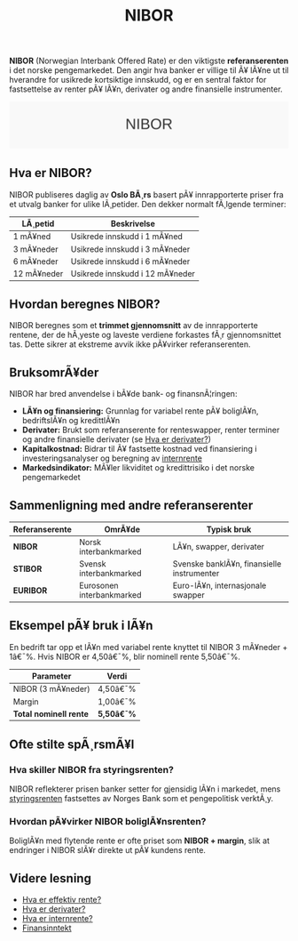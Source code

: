 ﻿---
title: "NIBOR"
meta_title: "NIBOR"
meta_description: '**NIBOR** (Norwegian Interbank Offered Rate) er den viktigste **referanserenten** i det norske pengemarkedet. Den angir hva banker er villige til Ã¥ lÃ¥ne ut ti...'
slug: nibor
type: blog
layout: pages/single
---

**NIBOR** (Norwegian Interbank Offered Rate) er den viktigste **referanserenten** i det norske pengemarkedet. Den angir hva banker er villige til Ã¥ lÃ¥ne ut til hverandre for usikrede kortsiktige innskudd, og er en sentral faktor for fastsettelse av renter pÃ¥ lÃ¥n, derivater og andre finansielle instrumenter.

![NIBOR Oversikt](nibor-image.svg)

## Hva er NIBOR?

NIBOR publiseres daglig av **Oslo BÃ¸rs** basert pÃ¥ innrapporterte priser fra et utvalg banker for ulike lÃ¸petider. Den dekker normalt fÃ¸lgende terminer:

| LÃ¸petid   | Beskrivelse                                |
|-----------|---------------------------------------------|
| 1 mÃ¥ned   | Usikrede innskudd i 1 mÃ¥ned                |
| 3 mÃ¥neder | Usikrede innskudd i 3 mÃ¥neder               |
| 6 mÃ¥neder | Usikrede innskudd i 6 mÃ¥neder               |
| 12 mÃ¥neder| Usikrede innskudd i 12 mÃ¥neder              |

## Hvordan beregnes NIBOR?

NIBOR beregnes som et **trimmet gjennomsnitt** av de innrapporterte rentene, der de hÃ¸yeste og laveste verdiene forkastes fÃ¸r gjennomsnittet tas. Dette sikrer at ekstreme avvik ikke pÃ¥virker referanserenten.

## BruksomrÃ¥der

NIBOR har bred anvendelse i bÃ¥de bank- og finansnÃ¦ringen:

* **LÃ¥n og finansiering:** Grunnlag for variabel rente pÃ¥ boliglÃ¥n, bedriftslÃ¥n og kredittlÃ¥n
* **Derivater:** Brukt som referanserente for renteswapper, renter terminer og andre finansielle derivater (se [Hva er derivater?](/blogs/regnskap/derivater "Hva er Derivater? Introduksjon til finansielle derivater i norsk regnskap"))
* **Kapitalkostnad:** Bidrar til Ã¥ fastsette kostnad ved finansiering i investeringsanalyser og beregning av [internrente](/blogs/regnskap/internrente "Hva er Internrente? NÃ¥verdi og internrente i investeringsanalyse")
* **Markedsindikator:** MÃ¥ler likviditet og kredittrisiko i det norske pengemarkedet

## Sammenligning med andre referanserenter

| Referanserente | OmrÃ¥de                    | Typisk bruk                         |
|---------------|----------------------------|-------------------------------------|
| **NIBOR**     | Norsk interbankmarked     | LÃ¥n, swapper, derivater             |
| **STIBOR**    | Svensk interbankmarked    | Svenske banklÃ¥n, finansielle instrumenter |
| **EURIBOR**   | Eurosonen interbankmarked | Euro-lÃ¥n, internasjonale swapper    |

## Eksempel pÃ¥ bruk i lÃ¥n

En bedrift tar opp et lÃ¥n med variabel rente knyttet til NIBOR 3 mÃ¥neder + 1â€¯%. Hvis NIBOR er 4,50â€¯%, blir nominell rente 5,50â€¯%.

| Parameter            | Verdi    |
|----------------------|----------|
| NIBOR (3 mÃ¥neder)    | 4,50â€¯%   |
| Margin               | 1,00â€¯%   |
| **Total nominell rente** | **5,50â€¯%** |

## Ofte stilte spÃ¸rsmÃ¥l

### Hva skiller NIBOR fra styringsrenten?

NIBOR reflekterer prisen banker setter for gjensidig lÃ¥n i markedet, mens [styringsrenten](/blogs/regnskap/hva-er-inflasjon "Hva er inflasjon? En guide til pengepolitikk og styringsrente") fastsettes av Norges Bank som et pengepolitisk verktÃ¸y.

### Hvordan pÃ¥virker NIBOR boliglÃ¥nsrenten?

BoliglÃ¥n med flytende rente er ofte priset som **NIBOR + margin**, slik at endringer i NIBOR slÃ¥r direkte ut pÃ¥ kundens rente.

## Videre lesning

* [Hva er effektiv rente?](/blogs/regnskap/hva-er-effektiv-rente "Hva er Effektiv Rente? Beregning og betydning")
* [Hva er derivater?](/blogs/regnskap/derivater "Hva er Derivater? Introduksjon til finansielle derivater i norsk regnskap")
* [Hva er internrente?](/blogs/regnskap/internrente "Hva er Internrente? NÃ¥verdi og internrente i investeringsanalyse")
* [Finansinntekt](/blogs/regnskap/finansinntekt "Finansinntekt “ Renter, utbytte og kapitalgevinster i norsk regnskap")


